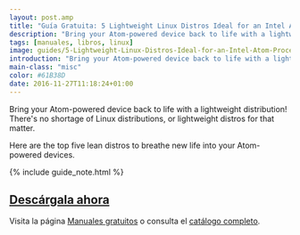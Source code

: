 ```yaml
---
layout: post.amp
title: "Guía Gratuita: 5 Lightweight Linux Distros Ideal for an Intel Atom Processor PC"
description: "Bring your Atom-powered device back to life with a lightweight distribution!"
tags: [manuales, libros, linux]
image: guides/5-Lightweight-Linux-Distros-Ideal-for-an-Intel-Atom-Processor-PC-centered.jpg
introduction: "Bring your Atom-powered device back to life with a lightweight distribution!"
main-class: "misc"
color: #61B38D
date: 2016-11-27T11:18:24+01:00
---
```

<figure>
   <amp-img on="tap:lightbox1" role="button" tabindex="0" layout="responsive" src="/assets/img/guides/5-Lightweight-Linux-Distros-Ideal-for-an-Intel-Atom-Processor-PC-centered.jpg" alt="{{ title }}" title="{{ title }}" width="800" height="420">
   </amp-img>
</figure>

Bring your Atom-powered device back to life with a lightweight distribution! There's no shortage of Linux distributions, or lightweight distros for that matter.

Here are the top five lean distros to breathe new life into your Atom-powered devices. 

{% include guide_note.html %}

<div class="button-post">
  <h2><a href="http://bashyc-blogspot.tradepub.com/c/pubRD.mpl?sr=oc&_t=oc:&qf=w_make313" target="_blank">Descárgala ahora</a></h2>
</div>

Visita la página [Manuales gratuitos][1] o consulta el [catálogo completo][2].

<!--ad-->

[1]: https://elbauldelprogramador.com/manuales-gratuitos/
[2]: http://elbauldelprogramador.tradepub.com/category/information-technology/1207/ "Catálogo completo de Guías gratuítas "
